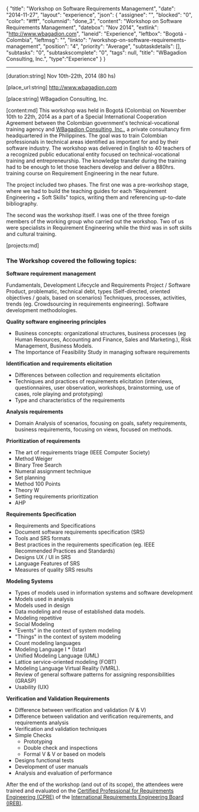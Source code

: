 {
  "title": "Workshop on Software Requirements Management",
  "date": "2014-11-27",
  "layout": "experience",
  "json": {
    "assignee": "",
    "blocked": "0",
    "color": "#fff",
    "columnid": "done_3",
    "content": "Workshop on Software Requirements Management",
    "datebox": "Nov 2014",
    "extlink": "http://www.wbagadion.com",
    "laneid": "Experience",
    "leftbox": "Bogotá - Colombia",
    "leftmsg": "",
    "linkto": "/workshop-on-software-requirements-management",
    "position": "4",
    "priority": "Average",
    "subtaskdetails": [],
    "subtasks": "0",
    "subtaskscomplete": "0",
    "tags": null,
    "title": "WBagadion Consulting, Inc.",
    "type":"Experience"
  }
}

---

[duration:string]
Nov 10th-22th, 2014 (80 hs)


[place_url:string]
http://www.wbagadion.com


[place:string]
WBagadion Consulting, Inc.


[content:md]
  This workshop was held in Bogotá (Colombia) on November 10th to 22th, 2014 as a part of a Special International Cooperation Agreement between the Colombian government's technical-vocational training agency and [WBagadion Consulting, Inc.](http://www.wbagadion.com), a private consultancy firm headquartered in the Philippines. The goal was to train Colombian professionals in technical areas identified as important for and by their software industry. The workshop was delivered in English to 40 teachers of a recognized public educational entity focused on technical-vocational training and entrepreneurship. The knowledge transfer during the training had to be enough to let those teachers develop and deliver a 880hrs. training course on Requirement Engineering in the near future.

  The project included two phases. The first one was a pre-workshop stage, where we had to build the teaching guides for each “Requirement Engineering + Soft Skills" topics, writing them and referencing up-to-date bibliography.

  The second was the workshop itself. I was one of the three foreign members of the working group who carried out the workshop. Two of us were specialists in Requirement Engineering while the third was in soft skills and cultural training.


[projects:md]

  ### The Workshop covered the following topics:

  **Software requirement management**

  Fundamentals, Development Lifecycle and Requirements Project / Software Product, problematic, technical debt, types (Self-directed, oriented objectives / goals, based on scenarios) Techniques, processes, activities, trends (eg. Crowdsourcing in requirements engineering). Software development methodologies.

  **Quality software engineering principles**

  * Business concepts: organizational structures, business processes (eg Human Resources, Accounting and Finance, Sales and Marketing.), Risk Management, Business Models.
  * The Importance of Feasibility Study in managing software requirements

  **Identification and requirements elicitation**

  * Differences between collection and requirements elicitation
  * Techniques and practices of requirements elicitation (interviews, questionnaires, user observation, workshops, brainstorming, use of cases, role playing and prototyping)
  * Type and characteristics of the requirements

  **Analysis requirements**

  * Domain Analysis of scenarios, focusing on goals, safety requirements, business requirements, focusing on views, focused on methods.

  **Prioritization of requirements**

  * The art of requirements triage (IEEE Computer Society)
  * Method Weiger
  * Binary Tree Search
  * Numeral assignment technique
  * Set planning
  * Method 100 Points
  * Theory W
  * Setting requirements prioritization
  * AHP

  **Requirements Specification**

  * Requirements and Specifications
  * Document software requirements specification (SRS)
  * Tools and SRS formats
  * Best practices in the requirements specification (eg. IEEE Recommended Practices and Standards)
  * Designs UX / UI in SRS
  * Language Features of SRS
  * Measures of quality SRS results

  **Modeling Systems**

  * Types of models used in information systems and software development
  * Models used in analysis
  * Models used in design
  * Data modeling and reuse of established data models.
  * Modeling repetitive
  * Social Modeling
  * "Events" in the context of system modeling
  * "Things" in the context of system modeling
  * Count modeling languages
  * Modeling Language I * (Istar)
  * Unified Modeling Language (UML)
  * Lattice service-oriented modeling (FOBT)
  * Modeling Language Virtual Reality (VMRL).
  * Review of general software patterns for assigning responsibilities (GRASP)
  * Usability (UX)

  **Verification and Validation Requirements**

  * Difference between verification and validation (V & V)
  * Difference between validation and verification requirements, and requirements analysis
  * Verification and validation techniques
  * Simple Checks
      * Prototyping
      * Double check and inspections
      * Formal V & V or based on models
  * Designs functional tests
  * Development of user manuals
  * Analysis and evaluation of performance

  After the end of the workshop (and out of its scope), the attendees were trained and evaluated on the [Certified Professional for Requirements Engineering (CPRE)](http://www.ireb.org/en/home.html) of the [International Requirements Engineering Board (IREB)](http://www.ireb.org/).
